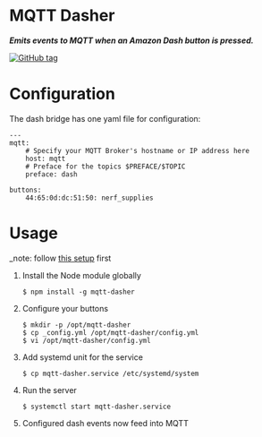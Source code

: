 # MQTT Dasher
***Emits events to MQTT when an Amazon Dash button is pressed.***

[![GitHub tag](https://img.shields.io/github/tag/stjohnjohnson/mqtt-dasher.svg)](https://github.com/stjohnjohnson/mqtt-dasher/releases)

# Configuration

The dash bridge has one yaml file for configuration:

```
---
mqtt:
    # Specify your MQTT Broker's hostname or IP address here
    host: mqtt
    # Preface for the topics $PREFACE/$TOPIC
    preface: dash

buttons:
    44:65:0d:dc:51:50: nerf_supplies

```

# Usage

_note: follow [this setup](https://github.com/hortinstein/node-dash-button#installation-instructions) first

1. Install the Node module globally

    ```
    $ npm install -g mqtt-dasher
    ```

2. Configure your buttons

    ```
    $ mkdir -p /opt/mqtt-dasher
    $ cp _config.yml /opt/mqtt-dasher/config.yml
    $ vi /opt/mqtt-dasher/config.yml
    ```

3. Add systemd unit for the service

    ```
    $ cp mqtt-dasher.service /etc/systemd/system
    ```

4. Run the server

    ```
    $ systemctl start mqtt-dasher.service
    ```

5. Configured dash events now feed into MQTT
